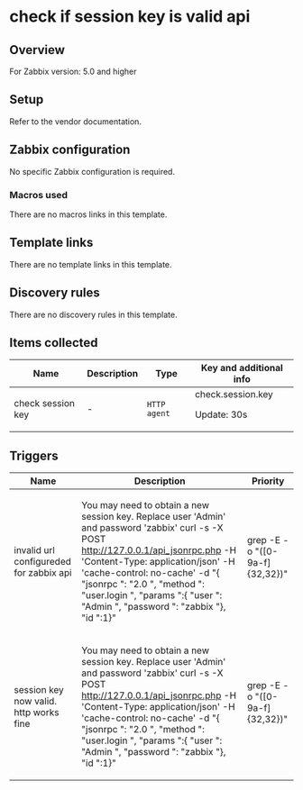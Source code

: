 # check if session key is valid api

## Overview

For Zabbix version: 5.0 and higher

## Setup

Refer to the vendor documentation.

## Zabbix configuration

No specific Zabbix configuration is required.

### Macros used

There are no macros links in this template.

## Template links

There are no template links in this template.

## Discovery rules

There are no discovery rules in this template.

## Items collected

|Name|Description|Type|Key and additional info|
|----|-----------|----|----|
|check session key|<p>-</p>|`HTTP agent`|check.session.key<p>Update: 30s</p>|
## Triggers

|Name|Description|Priority|
|----|-----------|----|
|invalid url configureded for zabbix api|<p>You may need to obtain a new session key. Replace user 'Admin' and password 'zabbix' curl -s -X POST http://127.0.0.1/api_jsonrpc.php -H 'Content-Type: application/json' -H 'cache-control: no-cache' -d "{ "jsonrpc ": "2.0 ", "method ": "user.login ", "params ":{ "user ": "Admin ", "password ": "zabbix "}, "id ":1}" | grep -E -o "([0-9a-f]{32,32})"</p>|disaster|
|session key now valid. http works fine|<p>You may need to obtain a new session key. Replace user 'Admin' and password 'zabbix' curl -s -X POST http://127.0.0.1/api_jsonrpc.php -H 'Content-Type: application/json' -H 'cache-control: no-cache' -d "{ "jsonrpc ": "2.0 ", "method ": "user.login ", "params ":{ "user ": "Admin ", "password ": "zabbix "}, "id ":1}" | grep -E -o "([0-9a-f]{32,32})"</p>|disaster|

